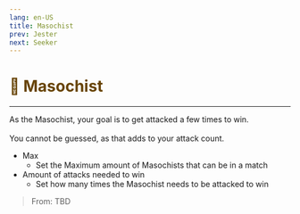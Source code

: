 ```yaml
---
lang: en-US
title: Masochist
prev: Jester
next: Seeker
---
```


# <font color="#684405">🤕 <b>Masochist</b></font> <Badge text="Evil" type="tip" vertical="middle"/>
---

As the Masochist, your goal is to get attacked a few times to win.<br><br>
You cannot be guessed, as that adds to your attack count.
* Max
  * Set the Maximum amount of Masochists that can be in a match
* Amount of attacks needed to win
  * Set how many times the Masochist needs to be attacked to win

> From: TBD